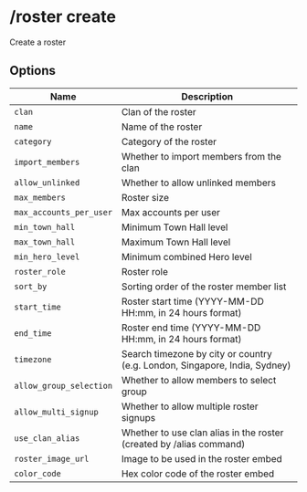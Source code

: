 # /roster create

Create a roster

## Options

| Name | Description |
|------|-------------|
| `clan` | Clan of the roster |
| `name` | Name of the roster |
| `category` | Category of the roster |
| `import_members` | Whether to import members from the clan |
| `allow_unlinked` | Whether to allow unlinked members |
| `max_members` | Roster size |
| `max_accounts_per_user` | Max accounts per user |
| `min_town_hall` | Minimum Town Hall level |
| `max_town_hall` | Maximum Town Hall level |
| `min_hero_level` | Minimum combined Hero level |
| `roster_role` | Roster role |
| `sort_by` | Sorting order of the roster member list |
| `start_time` | Roster start time (YYYY-MM-DD HH:mm, in 24 hours format) |
| `end_time` | Roster end time (YYYY-MM-DD HH:mm, in 24 hours format) |
| `timezone` | Search timezone by city or country (e.g. London, Singapore, India, Sydney) |
| `allow_group_selection` | Whether to allow members to select group |
| `allow_multi_signup` | Whether to allow multiple roster signups |
| `use_clan_alias` | Whether to use clan alias in the roster (created by /alias command) |
| `roster_image_url` | Image to be used in the roster embed |
| `color_code` | Hex color code of the roster embed |

